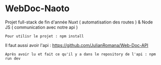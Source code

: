 # WebDoc-Naoto

Projet full-stack de fin d'année
Nuxt ( automatisation des routes ) & Node JS ( communication avec notre api )

```
Pour utilisr le projet : npm install
```

Il faut aussi avoir l'api : https://github.com/JulianRomana/Web-Doc-API

```
Après avoir lu et fait ce qu'il y a dans le repository de l'api : npm run dev
```

